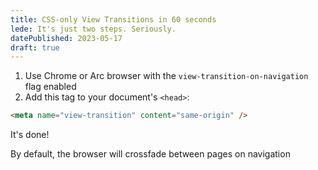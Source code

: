 ```yaml
---
title: CSS-only View Transitions in 60 seconds
lede: It's just two steps. Seriously.
datePublished: 2023-05-17
draft: true
---
```


1. Use Chrome or Arc browser with the `view-transition-on-navigation` flag enabled
1. Add this tag to your document's `<head>`:

```html
<meta name="view-transition" content="same-origin" />
```

It's done!

By default, the browser will crossfade between pages on navigation
